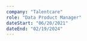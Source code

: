 ```yaml
---
company: "Talentcare"
role: "Data Product Manager"
dateStart: "06/20/2021"
dateEnd: "02/19/2024"
---
```

